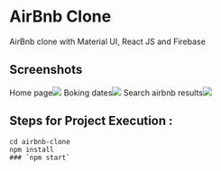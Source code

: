 # AirBnb Clone
AirBnb clone with Material UI, React JS and Firebase
  


## Screenshots
Home page![](src/img/s2.png)
Boking dates![](src/img/s3.png)
Search airbnb results![](src/img/s1.JPG)


## Steps for Project Execution :

```
cd airbnb-clone
npm install
### `npm start`
````
